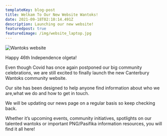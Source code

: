 ```yaml
---
templateKey: blog-post
title: Welkam To Our New Website Wantoks!
date: 2021-09-18T02:10:14.491Z
description: Launching our new website!
featuredpost: true
featuredimage: /img/website_laptop.jpg
---
```

![Wantoks website](/img/website_laptop.jpg "Wantoks website")

<!--StartFragment-->

Happy 46th Independence olgeta!  

Even though Covid has once again postponed our big community celebrations, we are still excited to finally launch the new Canterbury Wantoks community website. 

Our site has been designed to help anyone find information about who we are,what we do and how to get in touch.

We will  be updating our news page on a regular basis so keep checking back. 

Whether it’s upcoming events, community initiatives, spotlights on our talented wantoks or important PNG/Pasifika information resources, you will find it all here!

<!--EndFragment-->